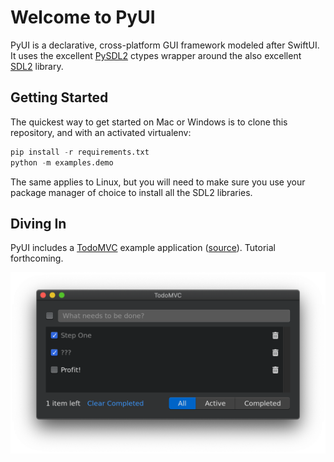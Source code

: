 # Welcome to PyUI

PyUI is a declarative, cross-platform GUI framework modeled after SwiftUI. It uses the excellent
[PySDL2](https://github.com/marcusva/py-sdl2) ctypes wrapper around the also excellent [SDL2](https://www.libsdl.org)
library.


## Getting Started

The quickest way to get started on Mac or Windows is to clone this repository, and with an activated virtualenv:

```python
pip install -r requirements.txt
python -m examples.demo
```

The same applies to Linux, but you will need to make sure you use your package manager of choice to install all the
SDL2 libraries.


## Diving In

PyUI includes a [TodoMVC](http://todomvc.com) example application
([source](https://github.com/dcwatson/pyui/blob/master/examples/todo.py)). Tutorial forthcoming.

![PyUI TodoMVC](images/pyui-todomvc.png)

